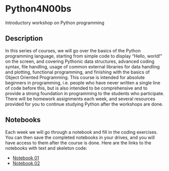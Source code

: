 # Python4N00bs
Introductory workshop on Python programming

## Description
In this series of courses, we will go over the basics of the Python programming language, starting from simple code to display “Hello, world!” on the screen, and covering Pythonic data structures, advanced coding syntax, file handling, usage of common external libraries for data handling and plotting, functional programming, and finishing with the basics of Object Oriented Programming. This course is intended for absolute beginners in programming, i.e. people who have never written a single line of code before this, but is also intended to be comprehensive and to provide a strong foundation in programming to the students who participate. There will be homework assignments each week, and several resources provided for you to continue studying Python after the workshops are done.

## Notebooks
Each week we will go through a notebook and fill in the coding exercises. You can then save the completed notebooks in your drives, and you will have access to them after the course is done. Here are the links to the notebooks with text and skeleton code:
* [Notebook 01](./Python4n00bs_day_01.ipynb)
* [Notebook 02](./Python4n00bs_day_02.ipynb)
